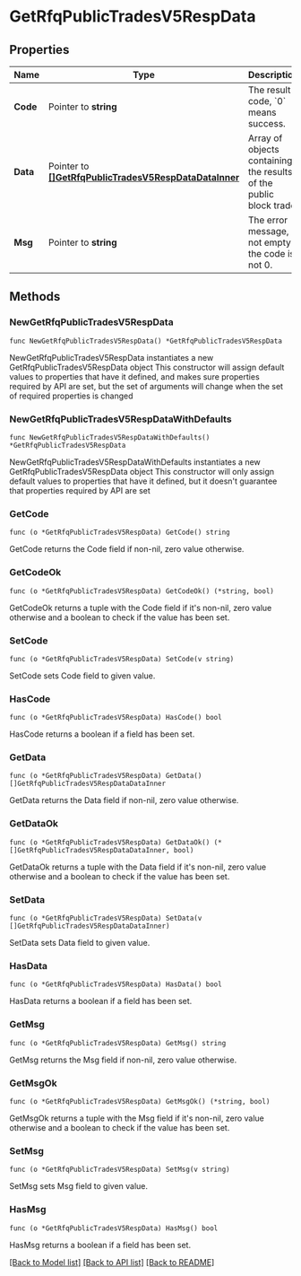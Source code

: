 # GetRfqPublicTradesV5RespData

## Properties

Name | Type | Description | Notes
------------ | ------------- | ------------- | -------------
**Code** | Pointer to **string** | The result code, &#x60;0&#x60; means success. | [optional] [default to ""]
**Data** | Pointer to [**[]GetRfqPublicTradesV5RespDataDataInner**](GetRfqPublicTradesV5RespDataDataInner.md) | Array of objects containing the results of the public block trade. | [optional] 
**Msg** | Pointer to **string** | The error message, not empty if the code is not 0. | [optional] [default to ""]

## Methods

### NewGetRfqPublicTradesV5RespData

`func NewGetRfqPublicTradesV5RespData() *GetRfqPublicTradesV5RespData`

NewGetRfqPublicTradesV5RespData instantiates a new GetRfqPublicTradesV5RespData object
This constructor will assign default values to properties that have it defined,
and makes sure properties required by API are set, but the set of arguments
will change when the set of required properties is changed

### NewGetRfqPublicTradesV5RespDataWithDefaults

`func NewGetRfqPublicTradesV5RespDataWithDefaults() *GetRfqPublicTradesV5RespData`

NewGetRfqPublicTradesV5RespDataWithDefaults instantiates a new GetRfqPublicTradesV5RespData object
This constructor will only assign default values to properties that have it defined,
but it doesn't guarantee that properties required by API are set

### GetCode

`func (o *GetRfqPublicTradesV5RespData) GetCode() string`

GetCode returns the Code field if non-nil, zero value otherwise.

### GetCodeOk

`func (o *GetRfqPublicTradesV5RespData) GetCodeOk() (*string, bool)`

GetCodeOk returns a tuple with the Code field if it's non-nil, zero value otherwise
and a boolean to check if the value has been set.

### SetCode

`func (o *GetRfqPublicTradesV5RespData) SetCode(v string)`

SetCode sets Code field to given value.

### HasCode

`func (o *GetRfqPublicTradesV5RespData) HasCode() bool`

HasCode returns a boolean if a field has been set.

### GetData

`func (o *GetRfqPublicTradesV5RespData) GetData() []GetRfqPublicTradesV5RespDataDataInner`

GetData returns the Data field if non-nil, zero value otherwise.

### GetDataOk

`func (o *GetRfqPublicTradesV5RespData) GetDataOk() (*[]GetRfqPublicTradesV5RespDataDataInner, bool)`

GetDataOk returns a tuple with the Data field if it's non-nil, zero value otherwise
and a boolean to check if the value has been set.

### SetData

`func (o *GetRfqPublicTradesV5RespData) SetData(v []GetRfqPublicTradesV5RespDataDataInner)`

SetData sets Data field to given value.

### HasData

`func (o *GetRfqPublicTradesV5RespData) HasData() bool`

HasData returns a boolean if a field has been set.

### GetMsg

`func (o *GetRfqPublicTradesV5RespData) GetMsg() string`

GetMsg returns the Msg field if non-nil, zero value otherwise.

### GetMsgOk

`func (o *GetRfqPublicTradesV5RespData) GetMsgOk() (*string, bool)`

GetMsgOk returns a tuple with the Msg field if it's non-nil, zero value otherwise
and a boolean to check if the value has been set.

### SetMsg

`func (o *GetRfqPublicTradesV5RespData) SetMsg(v string)`

SetMsg sets Msg field to given value.

### HasMsg

`func (o *GetRfqPublicTradesV5RespData) HasMsg() bool`

HasMsg returns a boolean if a field has been set.


[[Back to Model list]](../README.md#documentation-for-models) [[Back to API list]](../README.md#documentation-for-api-endpoints) [[Back to README]](../README.md)


